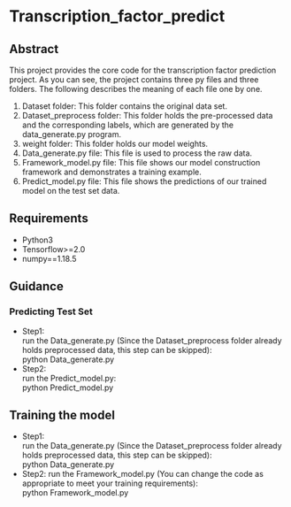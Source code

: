 # Transcription_factor_predict
## Abstract
This project provides the core code for the transcription factor prediction project. As you can see, the project contains three py files and three folders. The following describes the meaning of each file one by one.  
1. Dataset folder: This folder contains the original data set.  
2. Dataset_preprocess folder: This folder holds the pre-processed data and the corresponding labels, which are generated by the data_generate.py program.  
3. weight folder: This folder holds our model weights.    
4. Data_generate.py file: This file is used to process the raw data.  
5. Framework_model.py file: This file shows our model construction framework and demonstrates a training example.  
6. Predict_model.py file: This file shows the predictions of our trained model on the test set data.  

## Requirements
* Python3
* Tensorflow>=2.0
* numpy==1.18.5  


## Guidance
### Predicting Test Set  
* Step1:  
run the Data_generate.py (Since the Dataset_preprocess folder already holds preprocessed data, this step can be skipped):  
python Data_generate.py  
* Step2:  
run the Predict_model.py:  
python Predict_model.py  

## Training the model
* Step1:  
run the Data_generate.py (Since the Dataset_preprocess folder already holds preprocessed data, this step can be skipped):  
python Data_generate.py  
* Step2:
run the Framework_model.py (You can change the code as appropriate to meet your training requirements):  
python Framework_model.py  
